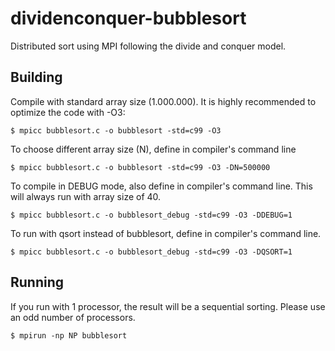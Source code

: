 # dividenconquer-bubblesort
Distributed sort using MPI following the divide and conquer model.

## Building

Compile with standard array size (1.000.000). It is highly recommended to 
optimize the code with -O3:
```
$ mpicc bubblesort.c -o bubblesort -std=c99 -O3
```

To choose different array size (N), define in compiler's command line
```
$ mpicc bubblesort.c -o bubblesort -std=c99 -O3 -DN=500000
```

To compile in DEBUG mode, also define in compiler's command line. This will always
run with array size of 40.
```
$ mpicc bubblesort.c -o bubblesort_debug -std=c99 -O3 -DDEBUG=1
```

To run with qsort instead of bubblesort, define in compiler's command line.
```
$ mpicc bubblesort.c -o bubblesort_debug -std=c99 -O3 -DQSORT=1
```

## Running

If you run with 1 processor, the result will be a sequential sorting. Please use
an odd number of processors.
```
$ mpirun -np NP bubblesort
```
